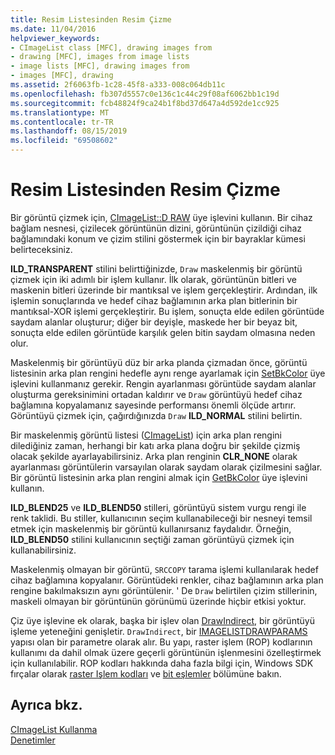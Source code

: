 ```yaml
---
title: Resim Listesinden Resim Çizme
ms.date: 11/04/2016
helpviewer_keywords:
- CImageList class [MFC], drawing images from
- drawing [MFC], images from image lists
- image lists [MFC], drawing images from
- images [MFC], drawing
ms.assetid: 2f6063fb-1c28-45f8-a333-008c064db11c
ms.openlocfilehash: fb307d5557c0e136c1c44c29f08af6062bb1c19d
ms.sourcegitcommit: fcb48824f9ca24b1f8bd37d647a4d592de1cc925
ms.translationtype: MT
ms.contentlocale: tr-TR
ms.lasthandoff: 08/15/2019
ms.locfileid: "69508602"
---
```

# <a name="drawing-images-from-an-image-list"></a>Resim Listesinden Resim Çizme

Bir görüntü çizmek için, [CImageList::D RAW](../mfc/reference/cimagelist-class.md#draw) üye işlevini kullanın. Bir cihaz bağlam nesnesi, çizilecek görüntünün dizini, görüntünün çizildiği cihaz bağlamındaki konum ve çizim stilini göstermek için bir bayraklar kümesi belirteceksiniz.

**ILD_TRANSPARENT** stilini belirttiğinizde, `Draw` maskelenmiş bir görüntü çizmek için iki adımlı bir işlem kullanır. İlk olarak, görüntünün bitleri ve maskenin bitleri üzerinde bir mantıksal ve işlem gerçekleştirir. Ardından, ilk işlemin sonuçlarında ve hedef cihaz bağlamının arka plan bitlerinin bir mantıksal-XOR işlemi gerçekleştirir. Bu işlem, sonuçta elde edilen görüntüde saydam alanlar oluşturur; diğer bir deyişle, maskede her bir beyaz bit, sonuçta elde edilen görüntüde karşılık gelen bitin saydam olmasına neden olur.

Maskelenmiş bir görüntüyü düz bir arka planda çizmadan önce, görüntü listesinin arka plan rengini hedefle aynı renge ayarlamak için [SetBkColor](../mfc/reference/cimagelist-class.md#setbkcolor) üye işlevini kullanmanız gerekir. Rengin ayarlanması görüntüde saydam alanlar oluşturma gereksinimini ortadan kaldırır ve `Draw` görüntüyü hedef cihaz bağlamına kopyalamanız sayesinde performansı önemli ölçüde artırır. Görüntüyü çizmek için, çağırdığınızda `Draw` **ILD_NORMAL** stilini belirtin.

Bir maskelenmiş görüntü listesi ([CImageList](../mfc/reference/cimagelist-class.md)) için arka plan rengini dilediğiniz zaman, herhangi bir katı arka plana doğru bir şekilde çizmiş olacak şekilde ayarlayabilirsiniz. Arka plan renginin **CLR_NONE** olarak ayarlanması görüntülerin varsayılan olarak saydam olarak çizilmesini sağlar. Bir görüntü listesinin arka plan rengini almak için [GetBkColor](../mfc/reference/cimagelist-class.md#getbkcolor) üye işlevini kullanın.

**ILD_BLEND25** ve **ILD_BLEND50** stilleri, görüntüyü sistem vurgu rengi ile renk taklidi. Bu stiller, kullanıcının seçim kullanabileceği bir nesneyi temsil etmek için maskelenmiş bir görüntü kullanırsanız faydalıdır. Örneğin, **ILD_BLEND50** stilini kullanıcının seçtiği zaman görüntüyü çizmek için kullanabilirsiniz.

Maskelenmiş olmayan bir görüntü, `SRCCOPY` tarama işlemi kullanılarak hedef cihaz bağlamına kopyalanır. Görüntüdeki renkler, cihaz bağlamının arka plan rengine bakılmaksızın aynı görüntülenir. ' De `Draw` belirtilen çizim stillerinin, maskeli olmayan bir görüntünün görünümü üzerinde hiçbir etkisi yoktur.

Çiz üye işlevine ek olarak, başka bir işlev olan [DrawIndirect](../mfc/reference/cimagelist-class.md#drawindirect), bir görüntüyü işleme yeteneğini genişletir. `DrawIndirect`, bir [IMAGELISTDRAWPARAMS](/windows/win32/api/commctrl/ns-commctrl-imagelistdrawparams) yapısı olan bir parametre olarak alır. Bu yapı, raster işlem (ROP) kodlarının kullanımı da dahil olmak üzere geçerli görüntünün işlenmesini özelleştirmek için kullanılabilir. ROP kodları hakkında daha fazla bilgi için, Windows SDK fırçalar olarak [raster Işlem kodları](/windows/win32/gdi/raster-operation-codes) ve [bit eşlemler](/windows/win32/gdi/bitmaps-as-brushes) bölümüne bakın.

## <a name="see-also"></a>Ayrıca bkz.

[CImageList Kullanma](../mfc/using-cimagelist.md)<br/>
[Denetimler](../mfc/controls-mfc.md)
